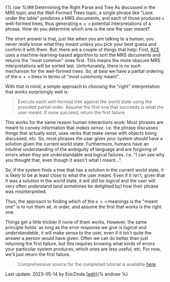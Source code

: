 {% raw %}## Determining the Right Parse and Tree
As discussed in the MRS topic and the Well-Formed Trees topic, a single phrase like "Look under the table" produces `m` MRS documents, and each of those produces `n` well-formed trees, thus generating `m x n` potential interpretations of a phrase. How do you determine which one is the one the user *meant*?

The short answer is that, just like when you are talking to a human, you never *really* know what they meant unless you pick your best guess and confirm it with them. But: there are a couple of things that help: First, [ACE](http://sweaglesw.org/linguistics/ace/) uses a machine-learning-based algorithm to sort the MRS documents and returns the "most common" ones first. This means the more obscure MRS interpretations will be sorted last. Unfortunately, there is no such mechanism for the well-formed trees. So, at best we have a partial ordering of the `m x n` trees in terms of "most commonly meant". 

With that in mind, a simple approach to choosing the "right" interpretation that works surprisingly well is: 

> Execute each well-formed tree against the world state using the provided partial order. Assume the first one that succeeds is what the user meant. If none succeed, return the first failure.


This works for the same reason human interactions work: Most phrases are meant to convey information that *makes sense*. I.e. the phrase discusses things that actually exist, uses verbs that make sense with objects being discussed, etc. So, most phrases the user gives your system *should* have a solution given the current world state. Furthermore, humans have an intuitive understanding of the ambiguity of language and are forgiving of errors when they are understandable and logical failures. I.e. "I can see why you thought that, even though it wasn't what I meant...". 

So, if the system finds a tree that has a solution in the current world state, it is likely to be at least close to what the user meant. Even if it isn't, given that it was a solution in the world state, it will still be *logical* and the user will very often understand (and sometimes be delighted by) how their phrase was misinterpreted.

Thus, the approach to finding which of the `m x n` meanings is the "meant one" is to run them all, in order, and assume the first that works is the right one.

Things get a little trickier if none of them works. However, the same principle holds: as long as the error response we give is *logical* and *understandable*, it will make sense to the user, even if it isn't quite the answer a person would have given. Often we can do better than just returning the first failure, but this requires knowing what kinds of errors your particular system produces, which ones are less useful, etc. For now, we'll just return the first failure.

> Comprehensive source for the completed tutorial is available [here](https://github.com/EricZinda/Perplexity).


Last update: 2023-05-14 by EricZinda [[edit](https://github.com/EricZinda/Perplexity/edit/main/docs/devcon/devcon0060WhichParseAndTree.md)]{% endraw %}